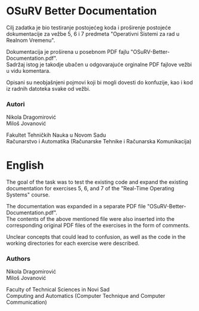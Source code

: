 # OSuRV Better Documentation

Cilj zadatka je bio testiranje postojećeg koda i proširenje postojeće dokumentacije za vežbe 5, 6 i 7 predmeta "Operativni Sistemi za rad u Realnom Vremenu".

Dokumentacija je proširena u posebnom PDF fajlu "OSuRV-Better-Documentation.pdf". </br>
Sadržaj istog je takodje ubačen u odgovarajuće orginalne PDF fajlove vežbi u vidu komentara.

Opisani su neobjašnjeni pojmovi koji bi mogli dovesti do konfuzije, kao i kod iz radnih datoteka svake od vežbi.

### Autori
Nikola Dragomirović </br>
Miloš Jovanović

Fakultet Tehničkih Nauka u Novom Sadu </br>
Računarstvo i Automatika (Računarske Tehnike i Računarska Komunikacija)

# English

The goal of the task was to test the existing code and expand the existing documentation for exercises 5, 6, and 7 of the "Real-Time Operating Systems" course. 

The documentation was expanded in a separate PDF file "OSuRV-Better-Documentation.pdf". </br>
The contents of the above mentioned file were also inserted into the corresponding original PDF files of the exercises in the form of comments.

Unclear concepts that could lead to confusion, as well as the code in the working directories for each exercise were described.

### Authors

Nikola Dragomirović </br>
Miloš Jovanović

Faculty of Technical Sciences in Novi Sad </br>
Computing and Automatics (Computer Technique and Computer Communication)
